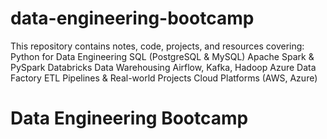 # data-engineering-bootcamp
This repository contains notes, code, projects, and resources covering:  Python for Data Engineering  SQL (PostgreSQL &amp; MySQL)  Apache Spark &amp; PySpark  Databricks  Data Warehousing  Airflow, Kafka, Hadoop  Azure Data Factory  ETL Pipelines &amp; Real-world Projects  Cloud Platforms (AWS, Azure)
# Data Engineering Bootcamp
